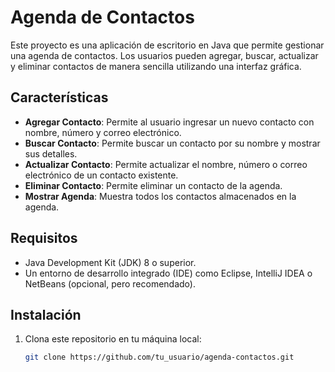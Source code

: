 # Agenda de Contactos

Este proyecto es una aplicación de escritorio en Java que permite gestionar una agenda de contactos. Los usuarios pueden agregar, buscar, actualizar y eliminar contactos de manera sencilla utilizando una interfaz gráfica.

## Características

- **Agregar Contacto**: Permite al usuario ingresar un nuevo contacto con nombre, número y correo electrónico.
- **Buscar Contacto**: Permite buscar un contacto por su nombre y mostrar sus detalles.
- **Actualizar Contacto**: Permite actualizar el nombre, número o correo electrónico de un contacto existente.
- **Eliminar Contacto**: Permite eliminar un contacto de la agenda.
- **Mostrar Agenda**: Muestra todos los contactos almacenados en la agenda.

## Requisitos

- Java Development Kit (JDK) 8 o superior.
- Un entorno de desarrollo integrado (IDE) como Eclipse, IntelliJ IDEA o NetBeans (opcional, pero recomendado).

## Instalación

1. Clona este repositorio en tu máquina local:
   ```bash
   git clone https://github.com/tu_usuario/agenda-contactos.git
